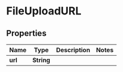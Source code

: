 

# FileUploadURL


## Properties

Name | Type | Description | Notes
------------ | ------------- | ------------- | -------------
**url** | **String** |  | 



